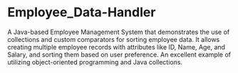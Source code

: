 # Employee_Data-Handler
A Java-based Employee Management System that demonstrates the use of collections and custom comparators for sorting employee data. It allows creating multiple employee records with attributes like ID, Name, Age, and Salary, and sorting them based on user preference. An excellent example of utilizing object-oriented programming and Java collections.
